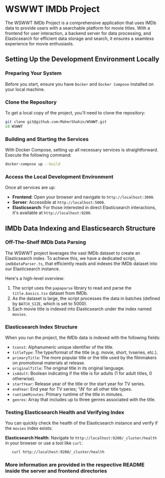 # WSWWT IMDb Project

The WSWWT IMDb Project is a comprehensive application that uses IMDb data to provide users with a searchable platform for movie titles. With a frontend for user interaction, a backend server for data processing, and Elasticsearch for efficient data storage and search, it ensures a seamless experience for movie enthusiasts.

## Setting Up the Development Environment Locally

### Preparing Your System

Before you start, ensure you have `Docker` and `Docker Compose` installed on your local machine.

### Clone the Repository

To get a local copy of the project, you'll need to clone the repository:

```bash
git clone git@github.com:MaherShahin/WSWWT.git
cd WSWWT
```

### Building and Starting the Services

With Docker Compose, setting up all necessary services is straightforward. Execute the following command:

```bash
docker-compose up --build
```

### Access the Local Development Environment

Once all services are up:

- **Frontend**: Open your browser and navigate to `http://localhost:3000`.
- **Server**: Accessible at `http://localhost:5000`.
- **Elasticsearch**: For those interested in direct Elasticsearch interactions, it's available at `http://localhost:9200`.


## IMDb Data Indexing and Elasticsearch Structure

### Off-The-Shelf IMDb Data Parsing

The WSWWT project leverages the vast IMDb dataset to create an Elasticsearch index. To achieve this, we have a dedicated script, `imdbDataParser.ts`, that efficiently reads and indexes the IMDb dataset into our Elasticsearch instance.

Here's a high-level overview:

1. The script uses the `papaparse` library to read and parse the `title.basics.tsv` dataset from IMDb.
2. As the dataset is large, the script processes the data in batches (defined by `BATCH_SIZE`, which is set to 5000).
3. Each movie title is indexed into Elasticsearch under the index named `movies`.

### Elasticsearch Index Structure

When you run the project, the IMDb data is indexed with the following fields:

- `tconst`: Alphanumeric unique identifier of the title.
- `titleType`: The type/format of the title (e.g. movie, short, tvseries, etc.).
- `primaryTitle`: The more popular title or the title used by the filmmakers on promotional materials at release.
- `originalTitle`: The original title in its original language.
- `isAdult`: Boolean indicating if the title is for adults (1 for adult titles, 0 otherwise).
- `startYear`: Release year of the title or the start year for TV series.
- `endYear`: End year for TV series; ‘\N’ for all other title types.
- `runtimeMinutes`: Primary runtime of the title in minutes.
- `genres`: Array that includes up to three genres associated with the title.

### Testing Elasticsearch Health and Verifying Index

You can quickly check the health of the Elasticsearch instance and verify if the `movies` index exists:

**Elasticsearch Health**: Navigate to `http://localhost:9200/_cluster/health` in your browser or use a tool like `curl`:
```bash
   curl http://localhost:9200/_cluster/health
```  

### More information are provided in the respective README inside the server and frontend directories